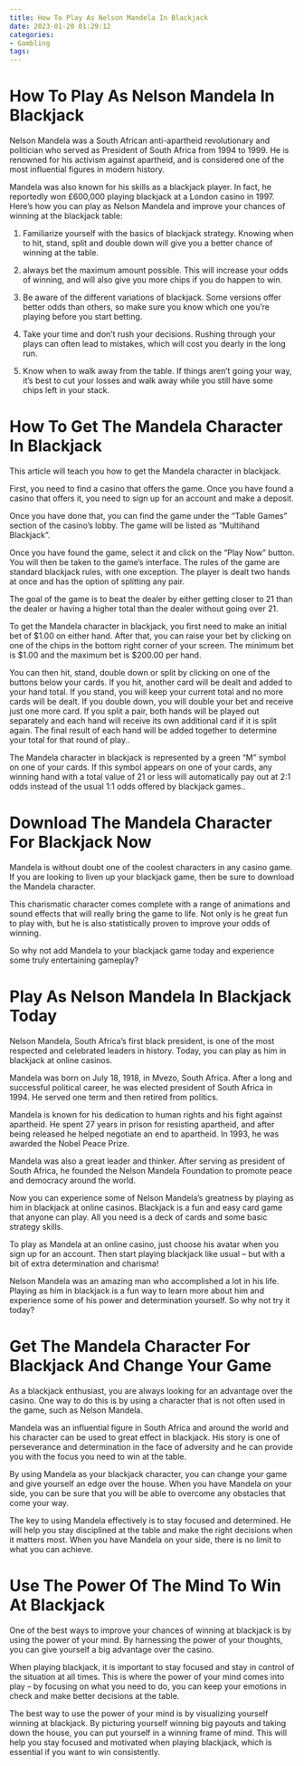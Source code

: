 ```yaml
---
title: How To Play As Nelson Mandela In Blackjack 
date: 2023-01-20 01:29:12
categories:
- Gambling
tags:
---
```



#  How To Play As Nelson Mandela In Blackjack 

Nelson Mandela was a South African anti-apartheid revolutionary and politician who served as President of South Africa from 1994 to 1999. He is renowned for his activism against apartheid, and is considered one of the most influential figures in modern history.

Mandela was also known for his skills as a blackjack player. In fact, he reportedly won £600,000 playing blackjack at a London casino in 1997. Here’s how you can play as Nelson Mandela and improve your chances of winning at the blackjack table:

1. Familiarize yourself with the basics of blackjack strategy. Knowing when to hit, stand, split and double down will give you a better chance of winning at the table.

2. always bet the maximum amount possible. This will increase your odds of winning, and will also give you more chips if you do happen to win.

3. Be aware of the different variations of blackjack. Some versions offer better odds than others, so make sure you know which one you’re playing before you start betting.

4. Take your time and don’t rush your decisions. Rushing through your plays can often lead to mistakes, which will cost you dearly in the long run.

5. Know when to walk away from the table. If things aren’t going your way, it’s best to cut your losses and walk away while you still have some chips left in your stack.

#  How To Get The Mandela Character In Blackjack 

This article will teach you how to get the Mandela character in blackjack.

First, you need to find a casino that offers the game. Once you have found a casino that offers it, you need to sign up for an account and make a deposit.

Once you have done that, you can find the game under the “Table Games” section of the casino’s lobby. The game will be listed as “Multihand Blackjack”.

Once you have found the game, select it and click on the “Play Now” button. You will then be taken to the game’s interface. The rules of the game are standard blackjack rules, with one exception. The player is dealt two hands at once and has the option of splitting any pair.

The goal of the game is to beat the dealer by either getting closer to 21 than the dealer or having a higher total than the dealer without going over 21.

To get the Mandela character in blackjack, you first need to make an initial bet of $1.00 on either hand. After that, you can raise your bet by clicking on one of the chips in the bottom right corner of your screen. The minimum bet is $1.00 and the maximum bet is $200.00 per hand.

You can then hit, stand, double down or split by clicking on one of the buttons below your cards. If you hit, another card will be dealt and added to your hand total. If you stand, you will keep your current total and no more cards will be dealt. If you double down, you will double your bet and receive just one more card. If you split a pair, both hands will be played out separately and each hand will receive its own additional card if it is split again. The final result of each hand will be added together to determine your total for that round of play..

The Mandela character in blackjack is represented by a green “M” symbol on one of your cards. If this symbol appears on one of your cards, any winning hand with a total value of 21 or less will automatically pay out at 2:1 odds instead of the usual 1:1 odds offered by blackjack games..

#  Download The Mandela Character For Blackjack Now 

Mandela is without doubt one of the coolest characters in any casino game. If you are looking to liven up your blackjack game, then be sure to download the Mandela character.

This charismatic character comes complete with a range of animations and sound effects that will really bring the game to life. Not only is he great fun to play with, but he is also statistically proven to improve your odds of winning.

So why not add Mandela to your blackjack game today and experience some truly entertaining gameplay?

#  Play As Nelson Mandela In Blackjack Today 

Nelson Mandela, South Africa’s first black president, is one of the most respected and celebrated leaders in history. Today, you can play as him in blackjack at online casinos.

Mandela was born on July 18, 1918, in Mvezo, South Africa. After a long and successful political career, he was elected president of South Africa in 1994. He served one term and then retired from politics.

Mandela is known for his dedication to human rights and his fight against apartheid. He spent 27 years in prison for resisting apartheid, and after being released he helped negotiate an end to apartheid. In 1993, he was awarded the Nobel Peace Prize.

Mandela was also a great leader and thinker. After serving as president of South Africa, he founded the Nelson Mandela Foundation to promote peace and democracy around the world.

Now you can experience some of Nelson Mandela’s greatness by playing as him in blackjack at online casinos. Blackjack is a fun and easy card game that anyone can play. All you need is a deck of cards and some basic strategy skills.

To play as Mandela at an online casino, just choose his avatar when you sign up for an account. Then start playing blackjack like usual – but with a bit of extra determination and charisma!

Nelson Mandela was an amazing man who accomplished a lot in his life. Playing as him in blackjack is a fun way to learn more about him and experience some of his power and determination yourself. So why not try it today?

#  Get The Mandela Character For Blackjack And Change Your Game

As a blackjack enthusiast, you are always looking for an advantage over the casino. One way to do this is by using a character that is not often used in the game, such as Nelson Mandela.

Mandela was an influential figure in South Africa and around the world and his character can be used to great effect in blackjack. His story is one of perseverance and determination in the face of adversity and he can provide you with the focus you need to win at the table.

By using Mandela as your blackjack character, you can change your game and give yourself an edge over the house. When you have Mandela on your side, you can be sure that you will be able to overcome any obstacles that come your way.

The key to using Mandela effectively is to stay focused and determined. He will help you stay disciplined at the table and make the right decisions when it matters most. When you have Mandela on your side, there is no limit to what you can achieve.

# Use The Power Of The Mind To Win At Blackjack

One of the best ways to improve your chances of winning at blackjack is by using the power of your mind. By harnessing the power of your thoughts, you can give yourself a big advantage over the casino.

When playing blackjack, it is important to stay focused and stay in control of the situation at all times. This is where the power of your mind comes into play – by focusing on what you need to do, you can keep your emotions in check and make better decisions at the table.

The best way to use the power of your mind is by visualizing yourself winning at blackjack. By picturing yourself winning big payouts and taking down the house, you can put yourself in a winning frame of mind. This will help you stay focused and motivated when playing blackjack, which is essential if you want to win consistently.